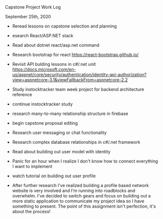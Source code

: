 Capstone Project Work Log

September 25th, 2020

* Reread lessons on capstone selection and planning

* esearch React/ASP.NET stack

* Read about dotnet react/asp.net command  

* Research bootstrap for react
https://react-bootstrap.github.io/

* Revisit API bulding lessons in c#/.net unit
https://docs.microsoft.com/en-us/aspnet/core/security/authentication/identity-api-authorization?view=aspnetcore-3.1&viewFallbackFrom=aspnetcore-2.2

* Study instocktracker team week project for backend architecture reference

* continue instocktracker study

* research many-to-many relationship structure in firebase

* begin capstone proposal editing

* Research user messaging or chat functionality

* Research complex database relationships in c#/.net framework

* Read about building out user model with identity

* Panic for an hour when I realize I don't know how to connect everything I want to implement

* watch tutorial on building out user profile

* After further research I've realized building a profile based network website is very involved and I'm running into roadblocks and overwhelm. I've decided to switch gears and focus on building out a more static application to communicate my project idea so I have something to present. The point of this assignment isn't perfection, it's about the process!